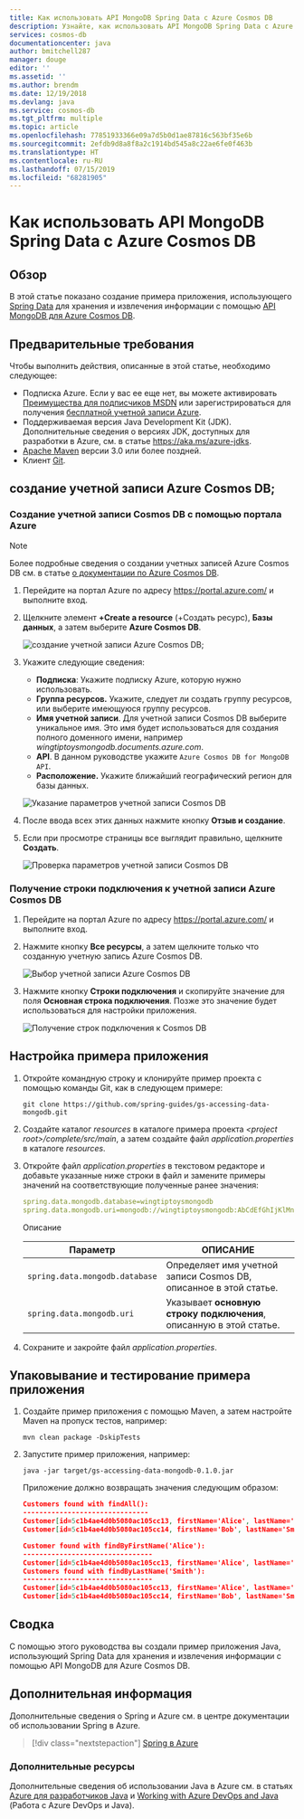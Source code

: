 ```yaml
---
title: Как использовать API MongoDB Spring Data с Azure Cosmos DB
description: Узнайте, как использовать API MongoDB Spring Data с Azure Cosmos DB.
services: cosmos-db
documentationcenter: java
author: bmitchell287
manager: douge
editor: ''
ms.assetid: ''
ms.author: brendm
ms.date: 12/19/2018
ms.devlang: java
ms.service: cosmos-db
ms.tgt_pltfrm: multiple
ms.topic: article
ms.openlocfilehash: 77851933366e09a7d5b0d1ae87816c563bf35e6b
ms.sourcegitcommit: 2efdb9d8a8f8a2c1914bd545a8c22ae6fe0f463b
ms.translationtype: HT
ms.contentlocale: ru-RU
ms.lasthandoff: 07/15/2019
ms.locfileid: "68281905"
---
```

# <a name="how-to-use-spring-data-mongodb-api-with-azure-cosmos-db"></a>Как использовать API MongoDB Spring Data с Azure Cosmos DB

## <a name="overview"></a>Обзор

В этой статье показано создание примера приложения, использующего [Spring Data] для хранения и извлечения информации с помощью [API MongoDB для Azure Cosmos DB](/azure/cosmos-db/mongodb-introduction).

## <a name="prerequisites"></a>Предварительные требования

Чтобы выполнить действия, описанные в этой статье, необходимо следующее:

* Подписка Azure. Если у вас ее еще нет, вы можете активировать [Преимущества для подписчиков MSDN] или зарегистрироваться для получения [бесплатной учетной записи Azure].
* Поддерживаемая версия Java Development Kit (JDK). Дополнительные сведения о версиях JDK, доступных для разработки в Azure, см. в статье <https://aka.ms/azure-jdks>.
* [Apache Maven](http://maven.apache.org/) версии 3.0 или более поздней.
* Клиент [Git](https://git-scm.com/downloads).

## <a name="create-an-azure-cosmos-db-account"></a>создание учетной записи Azure Cosmos DB;

### <a name="create-a-cosmos-db-account-using-the-azure-portal"></a>Создание учетной записи Cosmos DB с помощью портала Azure

> [!NOTE]
> 
> Более подробные сведения о создании учетных записей Azure Cosmos DB см. в статье [о документации по Azure Cosmos DB](/azure/cosmos-db/).

1. Перейдите на портал Azure по адресу <https://portal.azure.com/> и выполните вход.

1. Щелкните элемент **+Create a resource** (+Создать ресурс), **Базы данных**, а затем выберите **Azure Cosmos DB**.

   ![создание учетной записи Azure Cosmos DB;][COSMOSDB01]

1. Укажите следующие сведения:

   - **Подписка**: Укажите подписку Azure, которую нужно использовать.
   - **Группа ресурсов.** Укажите, следует ли создать группу ресурсов, или выберите имеющуюся группу ресурсов.
   - **Имя учетной записи**. Для учетной записи Cosmos DB выберите уникальное имя. Это имя будет использоваться для создания полного доменного имени, например *wingtiptoysmongodb.documents.azure.com*.
   - **API**. В данном руководстве укажите `Azure Cosmos DB for MongoDB API`.
   - **Расположение.** Укажите ближайший географический регион для базы данных.

   ![Указание параметров учетной записи Cosmos DB][COSMOSDB02]
   
1. После ввода всех этих данных нажмите кнопку **Отзыв и создание**.

1. Если при просмотре страницы все выглядит правильно, щелкните **Создать**.

   ![Проверка параметров учетной записи Cosmos DB][COSMOSDB03]

### <a name="retrieve-the-connection-string-for-your-azure-cosmos-db-account"></a>Получение строки подключения к учетной записи Azure Cosmos DB

1. Перейдите на портал Azure по адресу <https://portal.azure.com/> и выполните вход.

1. Нажмите кнопку **Все ресурсы**, а затем щелкните только что созданную учетную запись Azure Cosmos DB.

   ![Выбор учетной записи Azure Cosmos DB][COSMOSDB04]

1. Нажмите кнопку **Строки подключения** и скопируйте значение для поля **Основная строка подключения**. Позже это значение будет использоваться для настройки приложения.

   ![Получение строк подключения к Cosmos DB][COSMOSDB06]

## <a name="configure-the-sample-application"></a>Настройка примера приложения

1. Откройте командную строку и клонируйте пример проекта с помощью команды Git, как в следующем примере:

   ```shell
   git clone https://github.com/spring-guides/gs-accessing-data-mongodb.git
   ```

1. Создайте каталог *resources* в каталоге примера проекта *&lt;project root&gt;/complete/src/main*, а затем создайте файл *application.properties* в каталоге *resources*.

1. Откройте файл *application.properties* в текстовом редакторе и добавьте указанные ниже строки в файл и замените примеры значений на соответствующие полученные ранее значения:

   ```yaml
   spring.data.mongodb.database=wingtiptoysmongodb
   spring.data.mongodb.uri=mongodb://wingtiptoysmongodb:AbCdEfGhIjKlMnOpQrStUvWxYz==@wingtiptoysmongodb.documents.azure.com:10255/?ssl=true&replicaSet=globaldb
   ```
   Описание

   | Параметр | ОПИСАНИЕ |
   |---|---|
   | `spring.data.mongodb.database` | Определяет имя учетной записи Cosmos DB, описанное в этой статье. |
   | `spring.data.mongodb.uri` | Указывает **основную строку подключения**, описанную в этой статье. |

1. Сохраните и закройте файл *application.properties*.

## <a name="package-and-test-the-sample-application"></a>Упаковывание и тестирование примера приложения 

1. Создайте пример приложения с помощью Maven, а затем настройте Maven на пропуск тестов, например:

   ```shell
   mvn clean package -DskipTests
   ```

1. Запустите пример приложения, например:

   ```shell
   java -jar target/gs-accessing-data-mongodb-0.1.0.jar
   ```
    
   Приложение должно возвращать значения следующим образом:

   ```json
   Customers found with findAll():
   -------------------------------
   Customer[id=5c1b4ae4d0b5080ac105cc13, firstName='Alice', lastName='Smith']
   Customer[id=5c1b4ae4d0b5080ac105cc14, firstName='Bob', lastName='Smith']
   
   Customer found with findByFirstName('Alice'):
   --------------------------------
   Customer[id=5c1b4ae4d0b5080ac105cc13, firstName='Alice', lastName='Smith']
   Customers found with findByLastName('Smith'):
   --------------------------------
   Customer[id=5c1b4ae4d0b5080ac105cc13, firstName='Alice', lastName='Smith']
   Customer[id=5c1b4ae4d0b5080ac105cc14, firstName='Bob', lastName='Smith']
   ```

## <a name="summary"></a>Сводка

С помощью этого руководства вы создали пример приложения Java, использующий Spring Data для хранения и извлечения информации с помощью API MongoDB для Azure Cosmos DB.

## <a name="next-steps"></a>Дополнительная информация

Дополнительные сведения о Spring и Azure см. в центре документации об использовании Spring в Azure.

> [!div class="nextstepaction"]
> [Spring в Azure](/azure/java/spring-framework)

### <a name="additional-resources"></a>Дополнительные ресурсы

Дополнительные сведения об использовании Java в Azure см. в статьях [Azure для разработчиков Java] и [Working with Azure DevOps and Java] (Работа с Azure DevOps и Java).

<!-- URL List -->

[Azure для разработчиков Java]: /azure/java/
[бесплатной учетной записи Azure]: https://azure.microsoft.com/pricing/free-trial/
[Working with Azure DevOps and Java]: /azure/devops/ (Работа с Azure DevOps и Java)
[Преимущества для подписчиков MSDN]: https://azure.microsoft.com/pricing/member-offers/msdn-benefits-details/
[Spring Boot]: http://projects.spring.io/spring-boot/
[Spring Data]: https://spring.io/projects/spring-data
[Spring Initializr]: https://start.spring.io/
[Spring Framework]: https://spring.io/

<!-- IMG List -->

[COSMOSDB01]: media/configure-spring-data-mongodb-with-cosmos-db/create-cosmos-db-01.png
[COSMOSDB02]: media/configure-spring-data-mongodb-with-cosmos-db/create-cosmos-db-02.png
[COSMOSDB03]: media/configure-spring-data-mongodb-with-cosmos-db/create-cosmos-db-03.png
[COSMOSDB04]: media/configure-spring-data-mongodb-with-cosmos-db/create-cosmos-db-04.png
[COSMOSDB06]: media/configure-spring-data-mongodb-with-cosmos-db/create-cosmos-db-06.png
